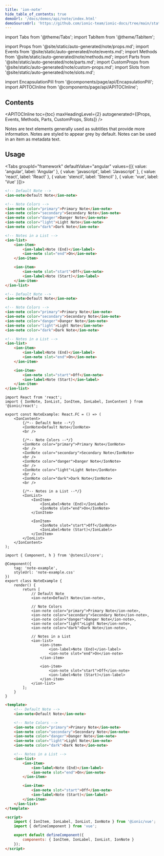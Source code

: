 ```yaml
---
title: 'ion-note'
hide_table_of_contents: true
demoUrl: '/docs/demos/api/note/index.html'
demoSourceUrl: 'https://github.com/ionic-team/ionic-docs/tree/main/static/demos/api/note/index.html'
---
```


import Tabs from '@theme/Tabs';
import TabItem from '@theme/TabItem';

import Props from '@site/static/auto-generated/note/props.md';
import Events from '@site/static/auto-generated/note/events.md';
import Methods from '@site/static/auto-generated/note/methods.md';
import Parts from '@site/static/auto-generated/note/parts.md';
import CustomProps from '@site/static/auto-generated/note/custom-props.md';
import Slots from '@site/static/auto-generated/note/slots.md';

<head>
  <title>ion-note: Note Text Elements for iOS and Android Ionic Apps</title>
  <meta name="description" content="ion-notes are text elements generally used as subtitles that provide more information. Learn how notes can be used and styled on iOS and Android Ionic apps." />
</head>

import EncapsulationPill from '@components/page/api/EncapsulationPill';
import APITOCInline from '@components/page/api/APITOCInline';

<EncapsulationPill type="shadow" />

<h2 className="table-of-contents__title">Contents</h2>

<APITOCInline
toc={toc}
maxHeadingLevel={2}
autogenerated={[Props, Events, Methods, Parts, CustomProps, Slots]}
/>

Notes are text elements generally used as subtitles that provide more information. Notes are styled to appear grey by default. Notes can be used in an item as metadata text.

## Usage

<Tabs groupId="framework" defaultValue="angular" values={[{ value: 'angular', label: 'Angular' }, { value: 'javascript', label: 'Javascript' }, { value: 'react', label: 'React' }, { value: 'stencil', label: 'Stencil' }, { value: 'vue', label: 'Vue' }]}>

<TabItem value="angular">

```html
<!-- Default Note -->
<ion-note>Default Note</ion-note>

<!-- Note Colors -->
<ion-note color="primary">Primary Note</ion-note>
<ion-note color="secondary">Secondary Note</ion-note>
<ion-note color="danger">Danger Note</ion-note>
<ion-note color="light">Light Note</ion-note>
<ion-note color="dark">Dark Note</ion-note>

<!-- Notes in a List -->
<ion-list>
	<ion-item>
		<ion-label>Note (End)</ion-label>
		<ion-note slot="end">On</ion-note>
	</ion-item>

	<ion-item>
		<ion-note slot="start">Off</ion-note>
		<ion-label>Note (Start)</ion-label>
	</ion-item>
</ion-list>
```

</TabItem>

<TabItem value="javascript">

```html
<!-- Default Note -->
<ion-note>Default Note</ion-note>

<!-- Note Colors -->
<ion-note color="primary">Primary Note</ion-note>
<ion-note color="secondary">Secondary Note</ion-note>
<ion-note color="danger">Danger Note</ion-note>
<ion-note color="light">Light Note</ion-note>
<ion-note color="dark">Dark Note</ion-note>

<!-- Notes in a List -->
<ion-list>
	<ion-item>
		<ion-label>Note (End)</ion-label>
		<ion-note slot="end">On</ion-note>
	</ion-item>

	<ion-item>
		<ion-note slot="start">Off</ion-note>
		<ion-label>Note (Start)</ion-label>
	</ion-item>
</ion-list>
```

</TabItem>

<TabItem value="react">

```tsx
import React from 'react';
import { IonNote, IonList, IonItem, IonLabel, IonContent } from '@ionic/react';

export const NoteExample: React.FC = () => (
	<IonContent>
		{/*-- Default Note --*/}
		<IonNote>Default Note</IonNote>
		<br />

		{/*-- Note Colors --*/}
		<IonNote color="primary">Primary Note</IonNote>
		<br />
		<IonNote color="secondary">Secondary Note</IonNote>
		<br />
		<IonNote color="danger">Danger Note</IonNote>
		<br />
		<IonNote color="light">Light Note</IonNote>
		<br />
		<IonNote color="dark">Dark Note</IonNote>
		<br />

		{/*-- Notes in a List --*/}
		<IonList>
			<IonItem>
				<IonLabel>Note (End)</IonLabel>
				<IonNote slot="end">On</IonNote>
			</IonItem>

			<IonItem>
				<IonNote slot="start">Off</IonNote>
				<IonLabel>Note (Start)</IonLabel>
			</IonItem>
		</IonList>
	</IonContent>
);
```

</TabItem>

<TabItem value="stencil">

```tsx
import { Component, h } from '@stencil/core';

@Component({
	tag: 'note-example',
	styleUrl: 'note-example.css'
})
export class NoteExample {
	render() {
		return [
			// Default Note
			<ion-note>Default Note</ion-note>,

			// Note Colors
			<ion-note color="primary">Primary Note</ion-note>,
			<ion-note color="secondary">Secondary Note</ion-note>,
			<ion-note color="danger">Danger Note</ion-note>,
			<ion-note color="light">Light Note</ion-note>,
			<ion-note color="dark">Dark Note</ion-note>,

			// Notes in a List
			<ion-list>
				<ion-item>
					<ion-label>Note (End)</ion-label>
					<ion-note slot="end">On</ion-note>
				</ion-item>

				<ion-item>
					<ion-note slot="start">Off</ion-note>
					<ion-label>Note (Start)</ion-label>
				</ion-item>
			</ion-list>
		];
	}
}
```

</TabItem>

<TabItem value="vue">

```html
<template>
	<!-- Default Note -->
	<ion-note>Default Note</ion-note>

	<!-- Note Colors -->
	<ion-note color="primary">Primary Note</ion-note>
	<ion-note color="secondary">Secondary Note</ion-note>
	<ion-note color="danger">Danger Note</ion-note>
	<ion-note color="light">Light Note</ion-note>
	<ion-note color="dark">Dark Note</ion-note>

	<!-- Notes in a List -->
	<ion-list>
		<ion-item>
			<ion-label>Note (End)</ion-label>
			<ion-note slot="end">On</ion-note>
		</ion-item>

		<ion-item>
			<ion-note slot="start">Off</ion-note>
			<ion-label>Note (Start)</ion-label>
		</ion-item>
	</ion-list>
</template>

<script>
	import { IonItem, IonLabel, IonList, IonNote } from '@ionic/vue';
	import { defineComponent } from 'vue';

	export default defineComponent({
		components: { IonItem, IonLabel, IonList, IonNote }
	});
</script>
```

</TabItem>

</Tabs>

<Props />
<Events />
<Methods />
<Parts />
<CustomProps />
<Slots />
